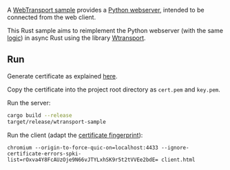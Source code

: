 A [WebTransport sample] provides a [Python webserver], intended to be connected
from the web client.

This Rust sample aims to reimplement the Python webserver (with the same
[logic]) in async Rust using the library [Wtransport].

[WebTransport sample]: https://github.com/GoogleChrome/samples/tree/gh-pages/webtransport
[Python webserver]: https://github.com/GoogleChrome/samples/blob/gh-pages/webtransport/webtransport_server.py
[WTransport]: https://github.com/BiagioFesta/wtransport
[logic]: https://github.com/GoogleChrome/samples/blob/2bb27d915e3cbfe5ba4fc80fe4922baca16db703/webtransport/webtransport_server.py#L95-L103

## Run

Generate certificate as explained [here][instructions].

[instructions]: https://github.com/GoogleChrome/samples/blob/2bb27d915e3cbfe5ba4fc80fe4922baca16db703/webtransport/webtransport_server.py#L34-L75

Copy the certificate into the project root directory as `cert.pem` and `key.pem`.

Run the server:

```bash
cargo build --release
target/release/wtransport-sample
```

Run the client (adapt the [certificate fingerprint]):

[certificate fingerprint]: https://github.com/GoogleChrome/samples/blob/2bb27d915e3cbfe5ba4fc80fe4922baca16db703/webtransport/webtransport_server.py#L58C1-L63

```
chromium --origin-to-force-quic-on=localhost:4433 --ignore-certificate-errors-spki-list=rOxva4Y8FcAUzOje9N66vJTYLxhSK9r5t2tVVEe2bdE= client.html
```

